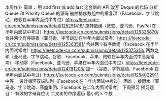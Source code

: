 
本周作业
简单：
  用 add first 或 add last 这套新的 API 改写 Deque 的代码
  分析 Queue 和 Priority Queue 的源码
  删除排序数组中的重复项（Facebook、字节跳动、微软在半年内面试中考过）https://leetcode-cn.com/submissions/detail/125291418/
  旋转数组（微软、亚马逊、PayPal 在半年内面试中考过）https://leetcode-cn.com/submissions/detail/125325870/
  合并两个有序链表（亚马逊、字节跳动在半年内面试常考）https://leetcode-cn.com/submissions/detail/125363581/
  合并两个有序数组（Facebook 在半年内面试常考）https://leetcode-cn.com/submissions/detail/125375313/
  两数之和（亚马逊、字节跳动、谷歌、Facebook、苹果、微软在半年内面试中高频常考）
  移动零（Facebook、亚马逊、苹果在半年内面试中考过）https://leetcode-cn.com/submissions/detail/124781205/
  加一（谷歌、字节跳动、Facebook 在半年内面试中考过）https://leetcode-cn.com/submissions/detail/125402291/
中等：
设计循环双端队列（Facebook 在 1 年内面试中考过）
困难：
接雨水（亚马逊、字节跳动、高盛集团、Facebook 在半年内面试常考）
下周预习
预习题目：
有效的字母异位词
二叉树的中序遍历
最小的 k 个数
